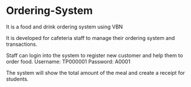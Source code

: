 # Ordering-System
It is a food and drink ordering system using VBN

It is developed for cafeteria staff to manage their ordering system and transactions.

Staff can login into the system to register new customer and help them to order food. Username: TP000001 Password: A0001

The system will show the total amount of the meal and create a receipt for students.

